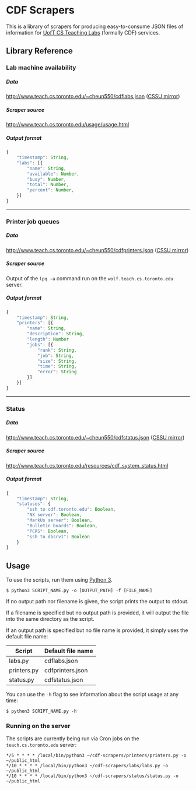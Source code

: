 # CDF Scrapers

This is a library of scrapers for producing easy-to-consume JSON files of
information for [UofT CS Teaching Labs](http://www.teach.cs.toronto.edu/)
(formally CDF) services.


## Library Reference

### Lab machine availability

##### Data
<http://www.teach.cs.toronto.edu/~cheun550/cdflabs.json> ([CSSU mirror](https://cssu.ca/data/cdflabs.json))

##### Scraper source
<http://www.teach.cs.toronto.edu/usage/usage.html>

##### Output format
```js
{
    "timestamp": String,
    "labs": [{
        "name": String,
        "available": Number,
        "busy": Number,
        "total": Number,
        "percent": Number,
    }]
}
```

------

### Printer job queues

##### Data
<http://www.teach.cs.toronto.edu/~cheun550/cdfprinters.json> ([CSSU mirror](https://cssu.ca/data/cdfprinters.json))

##### Scraper source
Output of the `lpq -a` command run on the `wolf.teach.cs.toronto.edu` server.

##### Output format
```js
{
    "timestamp": String,
    "printers": [{
        "name": String,
        "description": String,
        "length": Number
        "jobs": [{
            "rank": String,
            "job": String,
            "size": String,
            "time": String,
            "error": String
        }]
    }]
}
```

------

### Status

##### Data
<http://www.teach.cs.toronto.edu/~cheun550/cdfstatus.json> ([CSSU mirror](https://cssu.ca/data/cdfstatus.json))

##### Scraper source
<http://www.teach.cs.toronto.edu/resources/cdf_system_status.html>

##### Output format
```js
{
    "timestamp": String,
    "statuses": {
        "ssh to cdf.toronto.edu": Boolean,
        "NX server": Boolean,
        "MarkUs server": Boolean,
        "Bulletin boards": Boolean,
        "PCRS": Boolean,
        "ssh to dbsrv1": Boolean
    }
}
```

## Usage

To use the scripts, run them using [Python 3](http://python.org/).

```shell
$ python3 SCRIPT_NAME.py -o [OUTPUT_PATH] -f [FILE_NAME]
```

If no output path nor filename is given, the script prints the output to stdout.

If a filename is specified but no output path is provided, it will output the
file into the same directory as the script.

If an output path is specified but no file name is provided, it simply uses the
default file name:

| Script      | Default file name |
|-------------|-------------------|
| labs.py     | cdflabs.json      |
| printers.py | cdfprinters.json  |
| status.py   | cdfstatus.json    |

You can use the `-h` flag to see information about the script usage at any time:

```shell
$ python3 SCRIPT_NAME.py -h
```


### Running on the server

The scripts are currently being run via Cron jobs on the `teach.cs.toronto.edu`
server:

```
*/5 * * * * /local/bin/python3 ~/cdf-scrapers/printers/printers.py -o ~/public_html
*/10 * * * * /local/bin/python3 ~/cdf-scrapers/labs/labs.py -o ~/public_html
*/10 * * * * /local/bin/python3 ~/cdf-scrapers/status/status.py -o ~/public_html
```
